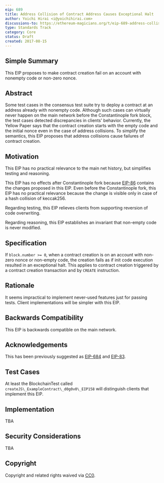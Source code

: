 ```yaml
---
eip: 689
title: Address Collision of Contract Address Causes Exceptional Halt
author: Yoichi Hirai <i@yoichihirai.com>
discussions-to: https://ethereum-magicians.org/t/eip-689-address-collision-of-contract-address-causes-exceptional-halt/3542
type: Standards Track
category: Core
status: Draft
created: 2017-08-15
---
```


## Simple Summary

This EIP proposes to make contract creation fail on an account with nonempty code or non-zero nonce.

## Abstract

Some test cases in the consensus test suite try to deploy a contract at an address already with nonempty code. Although such cases can virtually never happen on the main network before the Constantinople fork block, the test cases detected discrepancies in clients' behavior.  Currently, the Yellow Paper says that the contract creation starts with the empty code and the initial nonce even in the case of address collisions. To simplify the semantics, this EIP proposes that address collisions cause failures of contract creation.

## Motivation

This EIP has no practical relevance to the main net history, but simplifies testing and reasoning.

This EIP has no effects after Constantinople fork because [EIP-86](https://eips.ethereum.org/EIPS/eip-86) contains the changes proposed in this EIP. Even before the Constantinople fork, this EIP has no practical relevance because the change is visible only in case of a hash collision of keccak256.

Regarding testing, this EIP relieves clients from supporting reversion of code overwriting.

Regarding reasoning, this EIP establishes an invariant that non-empty code is never modified.

## Specification

If `block.number >= 0`, when a contract creation is on an account with non-zero nonce or non-empty code, the creation fails as if init code execution resulted in an exceptional halt.  This applies to contract creation triggered by a contract creation transaction and by `CREATE` instruction.

## Rationale

It seems impractical to implement never-used features just for passing tests.  Client implementations will be simpler with this EIP.

## Backwards Compatibility

This EIP is backwards compatible on the main network.

## Acknowledgements

This has been previously suggested as [EIP-684](https://github.com/ethereum/EIPs/issues/684) and [EIP-83](https://github.com/ethereum/EIPs/issues/83).

## Test Cases

At least the BlockchainTest called `createJS\_ExampleContract\_d0g0v0\_EIP158` will distinguish clients that implement this EIP.

## Implementation

TBA

## Security Considerations

TBA

## Copyright
Copyright and related rights waived via [CC0](https://creativecommons.org/publicdomain/zero/1.0/).
